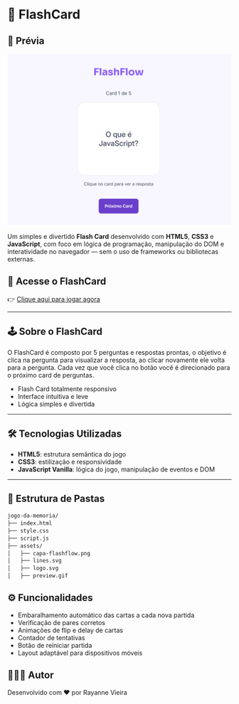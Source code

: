 # 🧠 FlashCard

## 📸 Prévia

![Preview do Card](/assets/capa-flashflow.png)

Um simples e divertido **Flash Card** desenvolvido com **HTML5**, **CSS3** e **JavaScript**, com foco em lógica de programação, manipulação do DOM e interatividade no navegador — sem o uso de frameworks ou bibliotecas externas.

## 🚀 Acesse o FlashCard

👉 [Clique aqui para jogar agora](https://rayy-main.github.io/jogo-memoria/)

---

## 🕹️ Sobre o FlashCard

O FlashCard é composto por 5 perguntas e respostas prontas, o objetivo é clica na pergunta para visualizar a resposta, ao clicar novamente ele volta para a pergunta. Cada vez que você clica no botão você é direcionado para o próximo card de perguntas.

- Flash Card totalmente responsivo
- Interface intuitiva e leve
- Lógica simples e divertida

---

## 🛠️ Tecnologias Utilizadas

- **HTML5**: estrutura semântica do jogo
- **CSS3**: estilização e responsividade
- **JavaScript Vanilla**: lógica do jogo, manipulação de eventos e DOM

---

## 📁 Estrutura de Pastas

```bash
jogo-da-memoria/
├── index.html
├── style.css
├── script.js
├── assets/
│   ├── capa-flashflow.png
│   ├── lines.svg
│   ├── logo.svg
│   ├── preview.gif
```


## ⚙️ Funcionalidades

- Embaralhamento automático das cartas a cada nova partida
- Verificação de pares corretos
- Animações de flip e delay de cartas
- Contador de tentativas
- Botão de reiniciar partida
- Layout adaptável para dispositivos móveis

## 💁🏻‍♀️ Autor
Desenvolvido com ❤️ por Rayanne Vieira